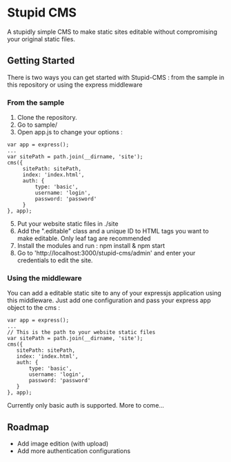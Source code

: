 # Stupid CMS
A stupidly simple CMS to make static sites editable without compromising your original static files.

## Getting Started
There is two ways you can get started with Stupid-CMS : from the sample in this repository or using the express middleware
### From the sample
 1. Clone the repository.
 2. Go to sample/
 3. Open app.js to change your options :
 
   ```
var app = express();
...
var sitePath = path.join(__dirname, 'site');
cms({
		sitePath: sitePath,
		index: 'index.html',
		auth: {
			type: 'basic',
			username: 'login',
			password: 'password'
		}
}, app);
```
 5. Put your website static files in ./site
 6. Add the ".editable" class and a unique ID to HTML tags you want to make editable. Only leaf tag are recommended
 7. Install the modules and run :
npm install & npm start
 8. Go to 'http://localhost:3000/stupid-cms/admin' and enter your credentials to edit the site.

### Using the middleware
You can add a editable static site to any of your expressjs application using this middleware. Just add one configuration and pass your express app object to the cms :
 ```
var app = express();
...
// This is the path to your website static files
var sitePath = path.join(__dirname, 'site');
cms({
	sitePath: sitePath,
	index: 'index.html',
	auth: {
		type: 'basic',
		username: 'login',
		password: 'password'
	}
}, app);
```
Currently only basic auth is supported. More to come...
## Roadmap

 - Add image edition (with upload)
 - Add more authentication configurations

